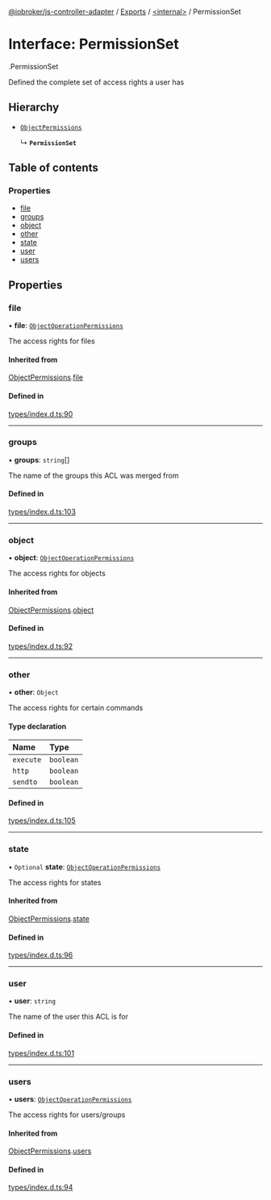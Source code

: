 [@iobroker/js-controller-adapter](../README.md) / [Exports](../modules.md) / [<internal\>](../modules/internal_.md) / PermissionSet

# Interface: PermissionSet

[<internal>](../modules/internal_.md).PermissionSet

Defined the complete set of access rights a user has

## Hierarchy

- [`ObjectPermissions`](internal_.ObjectPermissions.md)

  ↳ **`PermissionSet`**

## Table of contents

### Properties

- [file](internal_.PermissionSet.md#file)
- [groups](internal_.PermissionSet.md#groups)
- [object](internal_.PermissionSet.md#object)
- [other](internal_.PermissionSet.md#other)
- [state](internal_.PermissionSet.md#state)
- [user](internal_.PermissionSet.md#user)
- [users](internal_.PermissionSet.md#users)

## Properties

### file

• **file**: [`ObjectOperationPermissions`](internal_.ObjectOperationPermissions.md)

The access rights for files

#### Inherited from

[ObjectPermissions](internal_.ObjectPermissions.md).[file](internal_.ObjectPermissions.md#file)

#### Defined in

[types/index.d.ts:90](https://github.com/ioBroker/ioBroker.js-controller/blob/87eb3b2c/packages/types/index.d.ts#L90)

___

### groups

• **groups**: `string`[]

The name of the groups this ACL was merged from

#### Defined in

[types/index.d.ts:103](https://github.com/ioBroker/ioBroker.js-controller/blob/87eb3b2c/packages/types/index.d.ts#L103)

___

### object

• **object**: [`ObjectOperationPermissions`](internal_.ObjectOperationPermissions.md)

The access rights for objects

#### Inherited from

[ObjectPermissions](internal_.ObjectPermissions.md).[object](internal_.ObjectPermissions.md#object)

#### Defined in

[types/index.d.ts:92](https://github.com/ioBroker/ioBroker.js-controller/blob/87eb3b2c/packages/types/index.d.ts#L92)

___

### other

• **other**: `Object`

The access rights for certain commands

#### Type declaration

| Name | Type |
| :------ | :------ |
| `execute` | `boolean` |
| `http` | `boolean` |
| `sendto` | `boolean` |

#### Defined in

[types/index.d.ts:105](https://github.com/ioBroker/ioBroker.js-controller/blob/87eb3b2c/packages/types/index.d.ts#L105)

___

### state

• `Optional` **state**: [`ObjectOperationPermissions`](internal_.ObjectOperationPermissions.md)

The access rights for states

#### Inherited from

[ObjectPermissions](internal_.ObjectPermissions.md).[state](internal_.ObjectPermissions.md#state)

#### Defined in

[types/index.d.ts:96](https://github.com/ioBroker/ioBroker.js-controller/blob/87eb3b2c/packages/types/index.d.ts#L96)

___

### user

• **user**: `string`

The name of the user this ACL is for

#### Defined in

[types/index.d.ts:101](https://github.com/ioBroker/ioBroker.js-controller/blob/87eb3b2c/packages/types/index.d.ts#L101)

___

### users

• **users**: [`ObjectOperationPermissions`](internal_.ObjectOperationPermissions.md)

The access rights for users/groups

#### Inherited from

[ObjectPermissions](internal_.ObjectPermissions.md).[users](internal_.ObjectPermissions.md#users)

#### Defined in

[types/index.d.ts:94](https://github.com/ioBroker/ioBroker.js-controller/blob/87eb3b2c/packages/types/index.d.ts#L94)

